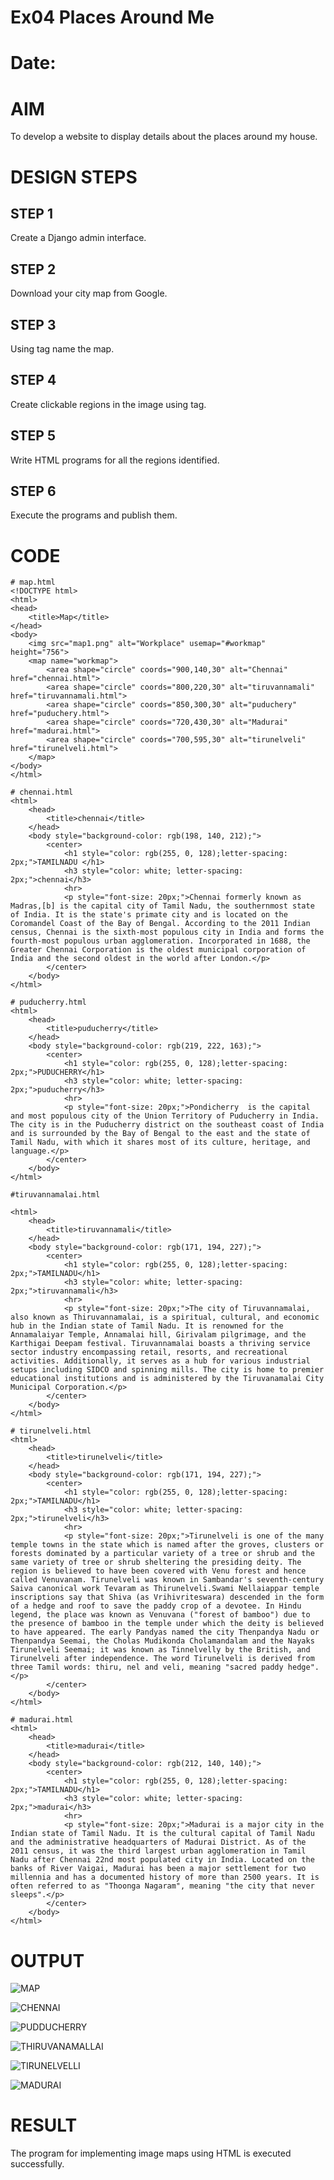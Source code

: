 # Ex04 Places Around Me
# Date:
# AIM
To develop a website to display details about the places around my house.

# DESIGN STEPS
## STEP 1
Create a Django admin interface.

## STEP 2
Download your city map from Google.

## STEP 3
Using <map> tag name the map.

## STEP 4
Create clickable regions in the image using <area> tag.

## STEP 5
Write HTML programs for all the regions identified.

## STEP 6
Execute the programs and publish them.

# CODE
```
# map.html
<!DOCTYPE html>
<html>
<head>
    <title>Map</title>
</head>
<body>
    <img src="map1.png" alt="Workplace" usemap="#workmap" height="756">
    <map name="workmap">
        <area shape="circle" coords="900,140,30" alt="Chennai" href="chennai.html">
        <area shape="circle" coords="800,220,30" alt="tiruvannamali" href="tiruvannamali.html">
        <area shape="circle" coords="850,300,30" alt="puduchery" href="puduchery.html">
        <area shape="circle" coords="720,430,30" alt="Madurai" href="madurai.html">
        <area shape="circle" coords="700,595,30" alt="tirunelveli" href="tirunelveli.html">
    </map>
</body>
</html>
```


```
# chennai.html
<html>
    <head>
        <title>chennai</title>
    </head>
    <body style="background-color: rgb(198, 140, 212);">
        <center>
            <h1 style="color: rgb(255, 0, 128);letter-spacing: 2px;">TAMILNADU </h1>
            <h3 style="color: white; letter-spacing: 2px;">chennai</h3>
            <hr>
            <p style="font-size: 20px;">Chennai formerly known as Madras,[b] is the capital city of Tamil Nadu, the southernmost state of India. It is the state's primate city and is located on the Coromandel Coast of the Bay of Bengal. According to the 2011 Indian census, Chennai is the sixth-most populous city in India and forms the fourth-most populous urban agglomeration. Incorporated in 1688, the Greater Chennai Corporation is the oldest municipal corporation of India and the second oldest in the world after London.</p>
        </center>
    </body>
</html>
```


```
# puducherry.html
<html>
    <head>
        <title>puducherry</title>
    </head>
    <body style="background-color: rgb(219, 222, 163);">
        <center>
            <h1 style="color: rgb(255, 0, 128);letter-spacing: 2px;">PUDUCHERRY</h1>
            <h3 style="color: white; letter-spacing: 2px;">puducherry</h3>
            <hr>
            <p style="font-size: 20px;">Pondicherry  is the capital and most populous city of the Union Territory of Puducherry in India. The city is in the Puducherry district on the southeast coast of India and is surrounded by the Bay of Bengal to the east and the state of Tamil Nadu, with which it shares most of its culture, heritage, and language.</p>
        </center>
    </body>
</html>
```


```
#tiruvannamalai.html

<html>
    <head>
        <title>tiruvannamali</title>
    </head>
    <body style="background-color: rgb(171, 194, 227);">
        <center>
            <h1 style="color: rgb(255, 0, 128);letter-spacing: 2px;">TAMILNADU</h1>
            <h3 style="color: white; letter-spacing: 2px;">tiruvannamali</h3>
            <hr>
            <p style="font-size: 20px;">The city of Tiruvannamalai, also known as Thiruvannamalai, is a spiritual, cultural, and economic hub in the Indian state of Tamil Nadu. It is renowned for the Annamalaiyar Temple, Annamalai hill, Girivalam pilgrimage, and the Karthigai Deepam festival. Tiruvannamalai boasts a thriving service sector industry encompassing retail, resorts, and recreational activities. Additionally, it serves as a hub for various industrial setups including SIDCO and spinning mills. The city is home to premier educational institutions and is administered by the Tiruvanamalai City Municipal Corporation.</p>
        </center>
    </body>
</html>
```


```
# tirunelveli.html
<html>
    <head>
        <title>tirunelveli</title>
    </head>
    <body style="background-color: rgb(171, 194, 227);">
        <center>
            <h1 style="color: rgb(255, 0, 128);letter-spacing: 2px;">TAMILNADU</h1>
            <h3 style="color: white; letter-spacing: 2px;">tirunelveli</h3>
            <hr>
            <p style="font-size: 20px;">Tirunelveli is one of the many temple towns in the state which is named after the groves, clusters or forests dominated by a particular variety of a tree or shrub and the same variety of tree or shrub sheltering the presiding deity. The region is believed to have been covered with Venu forest and hence called Venuvanam. Tirunelveli was known in Sambandar's seventh-century Saiva canonical work Tevaram as Thirunelveli.Swami Nellaiappar temple inscriptions say that Shiva (as Vrihivriteswara) descended in the form of a hedge and roof to save the paddy crop of a devotee. In Hindu legend, the place was known as Venuvana ("forest of bamboo") due to the presence of bamboo in the temple under which the deity is believed to have appeared. The early Pandyas named the city Thenpandya Nadu or Thenpandya Seemai, the Cholas Mudikonda Cholamandalam and the Nayaks Tirunelveli Seemai; it was known as Tinnelvelly by the British, and Tirunelveli after independence. The word Tirunelveli is derived from three Tamil words: thiru, nel and veli, meaning "sacred paddy hedge".</p>
        </center>
    </body>
</html>
```


```
# madurai.html
<html>
    <head>
        <title>madurai</title>
    </head>
    <body style="background-color: rgb(212, 140, 140);">
        <center>
            <h1 style="color: rgb(255, 0, 128);letter-spacing: 2px;">TAMILNADU</h1>
            <h3 style="color: white; letter-spacing: 2px;">madurai</h3>
            <hr>
            <p style="font-size: 20px;">Madurai is a major city in the Indian state of Tamil Nadu. It is the cultural capital of Tamil Nadu and the administrative headquarters of Madurai District. As of the 2011 census, it was the third largest urban agglomeration in Tamil Nadu after Chennai 22nd most populated city in India. Located on the banks of River Vaigai, Madurai has been a major settlement for two millennia and has a documented history of more than 2500 years. It is often referred to as "Thoonga Nagaram", meaning "the city that never sleeps".</p>
        </center>
    </body>
</html>
```

# OUTPUT

![MAP](https://github.com/user-attachments/assets/2e7f1f14-9075-4116-9409-eb5426d05f08)

![CHENNAI](https://github.com/user-attachments/assets/046efccc-e153-45ec-8480-60f950283f11)

![PUDDUCHERRY](https://github.com/user-attachments/assets/fe90356f-0cbc-40f4-a787-41e2dafc83b4)

![THIRUVANAMALLAI](https://github.com/user-attachments/assets/8395eb85-f335-4123-a1d3-139b6f812dc5)

![TIRUNELVELLI](https://github.com/user-attachments/assets/84dec6a7-63a5-410c-8850-f00410a78fd9)

![MADURAI](https://github.com/user-attachments/assets/ff643fcd-15bb-4285-9b8f-24325e3a2454)

# RESULT
The program for implementing image maps using HTML is executed successfully.
